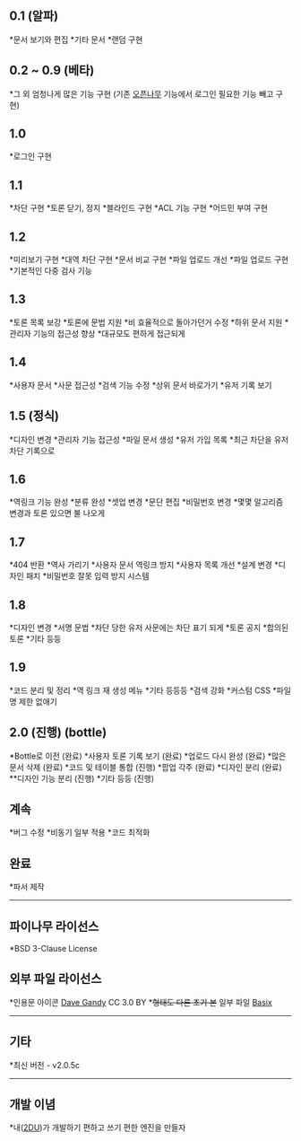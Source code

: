 ## 0.1 (알파)
*문서 보기와 편집
*기타 문서
*랜덤 구현

## 0.2 ~ 0.9 (베타)
*그 외 엄청나게 많은 기능 구현 (기존 [오픈나무](https://github.com/teamatus/openNAMU) 기능에서 로그인 필요한 기능 빼고 구현)

## 1.0
*로그인 구현

## 1.1
*차단 구현
*토론 닫기, 정지
*블라인드 구현
*ACL 기능 구현
*어드민 부여 구현

## 1.2
*미리보기 구현
*대역 차단 구현
*문서 비교 구현
*파일 업로드 개선
*파일 업로드 구현
*기본적인 다중 검사 기능

## 1.3
*토론 목록 보강
*토론에 문법 지원
*비 효율적으로 돌아가던거 수정
*하위 문서 지원
*관리자 기능의 접근성 향상
*대규모도 편하게 접근되게

## 1.4
*사용자 문서
*사문 접근성
*검색 기능 수정
*상위 문서 바로가기
*유저 기록 보기

## 1.5 (정식)
*디자인 변경
*관리자 기능 접근성
*파일 문서 생성
*유저 가입 목록
*최근 차단을 유저 차단 기록으로

## 1.6
*역링크 기능 완성 
*분류 완성 
*셋업 변경
*문단 편집 
*비밀번호 변경 
*몇몇 알고리즘 변경과 토론 있으면 불 나오게
 
## 1.7
*404 반환
*역사 가리기
*사용자 문서 역링크 방지
*사용자 목록 개선
*설계 변경
*디자인 패치
*비밀번호 잘못 입력 방지 시스템
 
## 1.8
*디자인 변경 
*서명 문법 
*차단 당한 유저 사문에는 차단 표기 되게 
*토론 공지 
*합의된 토론 
*기타 등등 

## 1.9
*코드 분리 및 정리
*역 링크 재 생성 메뉴
*기타 등등등
*검색 강화
*커스텀 CSS
*파일명 제한 없애기
 
## 2.0 (진행) (bottle)
*Bottle로 이전 (완료)
*사용자 토론 기록 보기 (완료)
*업로드 다시 완성 (완료)
*많은 문서 삭제 (완료)
*코드 및 테이블 통합 (진행)
*팝업 각주 (완료)
*디자인 분리 (완료)
**디자인 기능 분리 (진행)
*기타 등등 (진행)
 
## 계속
*버그 수정
*비동기 일부 적용
*코드 최적화
 
## 완료
*파서 제작

----
## 파이나무 라이선스
*BSD 3-Clause License

## 외부 파일 라이선스
*인용문 아이콘 [Dave Gandy](http://www.flaticon.com/free-icon/quote-left_25672) CC 3.0 BY
*~~형태도 다른 초기 본~~ 일부 파일 [Basix](https://twitter.com/Basix1120)

----
## 기타
*최신 버전 - v2.0.5c

----
## 개발 이념
*내([2DU](https://github.com/2DU))가 개발하기 편하고 쓰기 편한 엔진을 만들자
